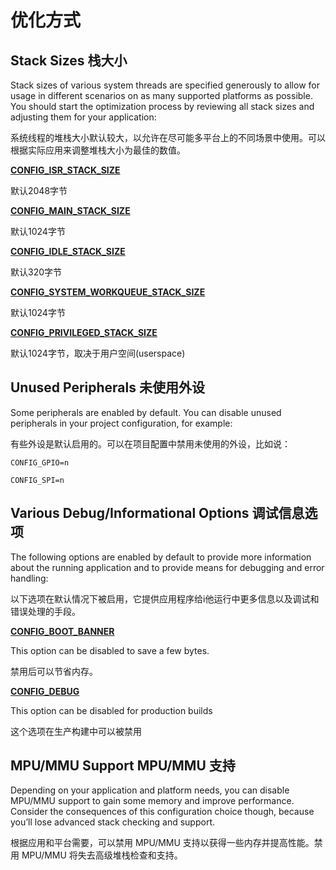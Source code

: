 # 优化方式


## Stack Sizes 栈大小

Stack sizes of various system threads are specified generously to allow for usage in different scenarios on as many supported platforms as possible. You should start the optimization process by reviewing all stack sizes and adjusting them for your application:

系统线程的堆栈大小默认较大，以允许在尽可能多平台上的不同场景中使用。可以根据实际应用来调整堆栈大小为最佳的数值。

**[CONFIG_ISR_STACK_SIZE](https://docs.zephyrproject.org/latest/kconfig.html#CONFIG_ISR_STACK_SIZE)** 

默认2048字节

**[CONFIG_MAIN_STACK_SIZE](https://docs.zephyrproject.org/latest/kconfig.html#CONFIG_MAIN_STACK_SIZE)** 

默认1024字节

**[CONFIG_IDLE_STACK_SIZE](https://docs.zephyrproject.org/latest/kconfig.html#CONFIG_IDLE_STACK_SIZE)** 

默认320字节

**[CONFIG_SYSTEM_WORKQUEUE_STACK_SIZE](https://docs.zephyrproject.org/latest/kconfig.html#CONFIG_SYSTEM_WORKQUEUE_STACK_SIZE)**

默认1024字节

**[CONFIG_PRIVILEGED_STACK_SIZE](https://docs.zephyrproject.org/latest/kconfig.html#CONFIG_PRIVILEGED_STACK_SIZE)**

默认1024字节，取决于用户空间(userspace)

## Unused Peripherals 未使用外设

Some peripherals are enabled by default. You can disable unused peripherals in your project configuration, for example:

有些外设是默认启用的。可以在项目配置中禁用未使用的外设，比如说：

`CONFIG_GPIO=n`

`CONFIG_SPI=n`

## Various Debug/Informational Options 调试信息选项

The following options are enabled by default to provide more information about the running application and to provide means for debugging and error handling:

以下选项在默认情况下被启用，它提供应用程序给i他运行中更多信息以及调试和错误处理的手段。

**[CONFIG_BOOT_BANNER](https://docs.zephyrproject.org/latest/kconfig.html#CONFIG_BOOT_BANNER)**

This option can be disabled to save a few bytes.

禁用后可以节省内存。

**[CONFIG_DEBUG](https://docs.zephyrproject.org/latest/kconfig.html#CONFIG_DEBUG)**

This option can be disabled for production builds

这个选项在生产构建中可以被禁用

## MPU/MMU Support MPU/MMU 支持

Depending on your application and platform needs, you can disable MPU/MMU support to gain some memory and improve performance. Consider the consequences of this configuration choice though, because you’ll lose advanced stack checking and support.

根据应用和平台需要，可以禁用 MPU/MMU 支持以获得一些内存并提高性能。禁用 MPU/MMU 将失去高级堆栈检查和支持。